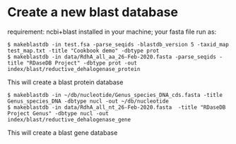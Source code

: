 # Create a new blast database

requirement: ncbi+blast installed in your machine; your fasta file
run as:
```
$ makeblastdb -in test.fsa -parse_seqids -blastdb_version 5 -taxid_map test_map.txt -title "Cookbook demo" -dbtype prot
$ makeblastdb -in data/RdhA_all_aa_26-Feb-2020.fasta -parse_seqids -title "RDaseDB Project" -dbtype prot -out index/blast/reductive_dehalogenase_protein
```
This will create a blast protein database 

```
$ makeblastdb -in ~/db/nucleotide/Genus_species_DNA_cds.fasta -title Genus_species_DNA -dbtype nucl -out ~/db/nucleotide
$ makeblastdb -in data/RdhA_all_nt_26-Feb-2020.fasta  -title "RDaseDB Project Genus" -dbtype nucl -out index/blast/reductive_dehalogenase_gene
```
This will create a blast gene database